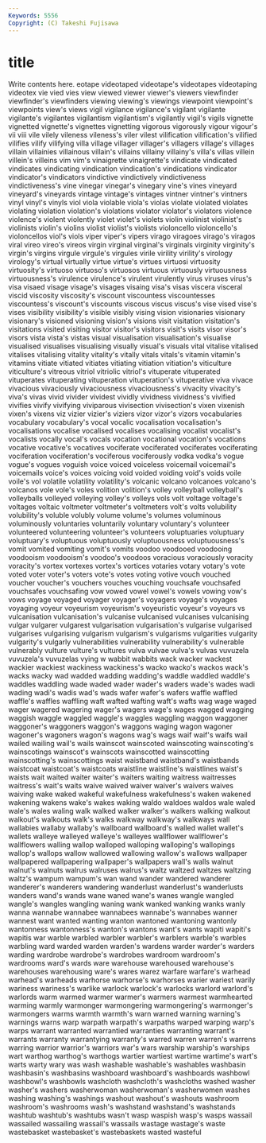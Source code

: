 ```yaml
---
Keywords: 5556 
Copyright: (C) Takeshi Fujisawa
---
```


# title

Write contents here.
eotape videotaped videotape's videotapes videotaping videotex vie vied vies
view viewed viewer viewer's viewers viewfinder viewfinder's viewfinders viewing viewing's
viewings viewpoint viewpoint's viewpoints view's views vigil vigilance vigilance's vigilant
vigilante vigilante's vigilantes vigilantism vigilantism's vigilantly vigil's vigils vignette vignetted
vignette's vignettes vignetting vigorous vigorously vigour vigour's vii viii vile
vilely vileness vileness's viler vilest vilification vilification's vilified vilifies vilify
vilifying villa village villager villager's villagers village's villages villain villainies
villainous villain's villains villainy villainy's villa's villas villein villein's villeins
vim vim's vinaigrette vinaigrette's vindicate vindicated vindicates vindicating vindication vindication's
vindications vindicator vindicator's vindicators vindictive vindictively vindictiveness vindictiveness's vine vinegar
vinegar's vinegary vine's vines vineyard vineyard's vineyards vintage vintage's vintages
vintner vintner's vintners vinyl vinyl's vinyls viol viola violable viola's
violas violate violated violates violating violation violation's violations violator violator's
violators violence violence's violent violently violet violet's violets violin violinist
violinist's violinists violin's violins violist violist's violists violoncello violoncello's violoncellos
viol's viols viper viper's vipers virago viragoes virago's viragos viral
vireo vireo's vireos virgin virginal virginal's virginals virginity virginity's virgin's
virgins virgule virgule's virgules virile virility virility's virology virology's virtual
virtually virtue virtue's virtues virtuosi virtuosity virtuosity's virtuoso virtuoso's virtuosos
virtuous virtuously virtuousness virtuousness's virulence virulence's virulent virulently virus viruses
virus's visa visaed visage visage's visages visaing visa's visas viscera
visceral viscid viscosity viscosity's viscount viscountess viscountesses viscountess's viscount's viscounts
viscous viscus viscus's vise vised vise's vises visibility visibility's visible
visibly vising vision visionaries visionary visionary's visioned visioning vision's visions
visit visitation visitation's visitations visited visiting visitor visitor's visitors visit's
visits visor visor's visors vista vista's vistas visual visualisation visualisation's
visualise visualised visualises visualising visually visual's visuals vital vitalise vitalised
vitalises vitalising vitality vitality's vitally vitals vitals's vitamin vitamin's vitamins
vitiate vitiated vitiates vitiating vitiation vitiation's viticulture viticulture's vitreous vitriol
vitriolic vitriol's vituperate vituperated vituperates vituperating vituperation vituperation's vituperative viva
vivace vivacious vivaciously vivaciousness vivaciousness's vivacity vivacity's viva's vivas vivid
vivider vividest vividly vividness vividness's vivified vivifies vivify vivifying viviparous
vivisection vivisection's vixen vixenish vixen's vixens viz vizier vizier's viziers
vizor vizor's vizors vocabularies vocabulary vocabulary's vocal vocalic vocalisation vocalisation's
vocalisations vocalise vocalised vocalises vocalising vocalist vocalist's vocalists vocally vocal's
vocals vocation vocational vocation's vocations vocative vocative's vocatives vociferate vociferated
vociferates vociferating vociferation vociferation's vociferous vociferously vodka vodka's vogue vogue's
vogues voguish voice voiced voiceless voicemail voicemail's voicemails voice's voices
voicing void voided voiding void's voids voile voile's vol volatile
volatility volatility's volcanic volcano volcanoes volcano's volcanos vole vole's voles
volition volition's volley volleyball volleyball's volleyballs volleyed volleying volley's volleys
vols volt voltage voltage's voltages voltaic voltmeter voltmeter's voltmeters volt's
volts volubility volubility's voluble volubly volume volume's volumes voluminous voluminously
voluntaries voluntarily voluntary voluntary's volunteer volunteered volunteering volunteer's volunteers voluptuaries
voluptuary voluptuary's voluptuous voluptuously voluptuousness voluptuousness's vomit vomited vomiting vomit's
vomits voodoo voodooed voodooing voodooism voodooism's voodoo's voodoos voracious voraciously
voracity voracity's vortex vortexes vortex's vortices votaries votary votary's vote
voted voter voter's voters vote's votes voting votive vouch vouched
voucher voucher's vouchers vouches vouching vouchsafe vouchsafed vouchsafes vouchsafing vow
vowed vowel vowel's vowels vowing vow's vows voyage voyaged voyager
voyager's voyagers voyage's voyages voyaging voyeur voyeurism voyeurism's voyeuristic voyeur's
voyeurs vs vulcanisation vulcanisation's vulcanise vulcanised vulcanises vulcanising vulgar vulgarer
vulgarest vulgarisation vulgarisation's vulgarise vulgarised vulgarises vulgarising vulgarism vulgarism's vulgarisms
vulgarities vulgarity vulgarity's vulgarly vulnerabilities vulnerability vulnerability's vulnerable vulnerably vulture
vulture's vultures vulva vulvae vulva's vulvas vuvuzela vuvuzela's vuvuzelas vying
w wabbit wabbits wack wacker wackest wackier wackiest wackiness wackiness's
wacko wacko's wackos wack's wacks wacky wad wadded wadding wadding's
waddle waddled waddle's waddles waddling wade waded wader wader's waders
wade's wades wadi wading wadi's wadis wad's wads wafer wafer's
wafers waffle waffled waffle's waffles waffling waft wafted wafting waft's
wafts wag wage waged wager wagered wagering wager's wagers wage's
wages wagged wagging waggish waggle waggled waggle's waggles waggling waggon
waggoner waggoner's waggoners waggon's waggons waging wagon wagoner wagoner's wagoners
wagon's wagons wag's wags waif waif's waifs wail wailed wailing
wail's wails wainscot wainscoted wainscoting wainscoting's wainscotings wainscot's wainscots wainscotted
wainscotting wainscotting's wainscottings waist waistband waistband's waistbands waistcoat waistcoat's waistcoats
waistline waistline's waistlines waist's waists wait waited waiter waiter's waiters
waiting waitress waitresses waitress's wait's waits waive waived waiver waiver's
waivers waives waiving wake waked wakeful wakefulness wakefulness's waken wakened
wakening wakens wake's wakes waking waldo waldoes waldos wale waled
wale's wales waling walk walked walker walker's walkers walking walkout
walkout's walkouts walk's walks walkway walkway's walkways wall wallabies wallaby
wallaby's wallboard wallboard's walled wallet wallet's wallets walleye walleyed walleye's
walleyes wallflower wallflower's wallflowers walling wallop walloped walloping walloping's wallopings
wallop's wallops wallow wallowed wallowing wallow's wallows wallpaper wallpapered wallpapering
wallpaper's wallpapers wall's walls walnut walnut's walnuts walrus walruses walrus's
waltz waltzed waltzes waltzing waltz's wampum wampum's wan wand wander
wandered wanderer wanderer's wanderers wandering wanderlust wanderlust's wanderlusts wanders wand's
wands wane waned wane's wanes wangle wangled wangle's wangles wangling
waning wank wanked wanking wanks wanly wanna wannabe wannabee wannabees
wannabe's wannabes wanner wannest want wanted wanting wanton wantoned wantoning
wantonly wantonness wantonness's wanton's wantons want's wants wapiti wapiti's wapitis
war warble warbled warbler warbler's warblers warble's warbles warbling ward
warded warden warden's wardens warder warder's warders warding wardrobe wardrobe's
wardrobes wardroom wardroom's wardrooms ward's wards ware warehouse warehoused warehouse's
warehouses warehousing ware's wares warez warfare warfare's warhead warhead's warheads
warhorse warhorse's warhorses warier wariest warily wariness wariness's warlike warlock
warlock's warlocks warlord warlord's warlords warm warmed warmer warmer's warmers
warmest warmhearted warming warmly warmonger warmongering warmongering's warmonger's warmongers warms
warmth warmth's warn warned warning warning's warnings warns warp warpath
warpath's warpaths warped warping warp's warps warrant warranted warrantied warranties
warranting warrant's warrants warranty warrantying warranty's warred warren warren's warrens
warring warrior warrior's warriors war's wars warship warship's warships wart
warthog warthog's warthogs wartier wartiest wartime wartime's wart's warts warty
wary was wash washable washable's washables washbasin washbasin's washbasins washboard
washboard's washboards washbowl washbowl's washbowls washcloth washcloth's washcloths washed washer
washer's washers washerwoman washerwoman's washerwomen washes washing washing's washings washout
washout's washouts washroom washroom's washrooms wash's washstand washstand's washstands washtub
washtub's washtubs wasn't wasp waspish wasp's wasps wassail wassailed wassailing
wassail's wassails wastage wastage's waste wastebasket wastebasket's wastebaskets wasted wasteful
